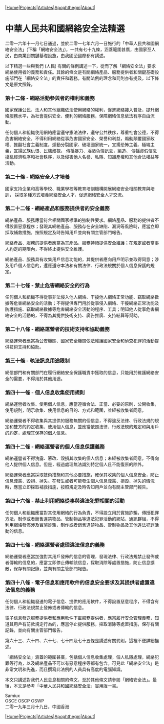 |[Home](/README.md)|[Projects](/projects)|[Articles](/articles.md)|[Apophthegm](/apophthegm.md)|[About](/about.md)|

# **中華人民共和國網絡安全法精選**

二零一六年十一月七日通過，並於二零一七年六月一日施行的「中華人民共和國網絡安全法」(下稱「網絡安全法」)，一共有七十九條，涵蓋範圍甚廣，由國家至人民，由商業到關鍵基礎設施，由我國至國際都有講述。

以下精選一些與我們 (人民) 有關的條例講述一下，從而了解「網絡安全法」要求網絡使用者的義務和責任。其餘的條文是有關網絡產品、服務提供者和關鍵基礎設施部門在「網絡安全法」的責任和義務，有關法例的理念和罰則亦有提及。以下條文是原文照錄。

### 第十二條 - 網絡活動參與者的權利和義務

國家保護公民、法人和其他組織依法使用網絡的權利，促進網絡接入普及，提升網絡服務水平，為社會提供安全、便利的網絡服務，保障網絡信息依法有序自由流動。

任何個人和組織使用網絡應當遵守憲法法律，遵守公共秩序，尊重社會公德，不得危害網絡安全，不得利用網絡從事危害國家安全、榮譽和利益，煽動顛覆國家政權、推翻社會主義制度，煽動分裂國家、破壞國家統一，宣揚恐怖主義、極端主義，宣揚民族仇恨、民族歧視， 傳播暴力、淫褻色情訊息，編造、 傳播虛假信息擾亂經濟秩序和社會秩序，以及侵害他人名譽、私隱、知識產權和其他合法權益等活動。

### 第二十條 - 網絡安全人才培養

國家支持企業和高等學校、職業學校等教育培訓機構開展網絡安全相關教育與培訓， 採取多種方式培養網絡安全人才，促進網絡安全人才交流。

### 第二十二條 - 網絡產品和服務提供者的安全義務

網絡產品、服務應當符合相關國家標準的強制性要求。網絡產品、服務的提供者不得設置惡意程序；發現其網絡產品、服務存在安全缺陷、漏洞等風險時，應當立即採取補救措施，按照規定及時告知用戶並向有關主管部門報告。

網絡產品、服務的提供者應當為其產品、服務持續提供安全維護；在規定或者當事人約定的期限內，不得終止提供安全維護。

網絡產品、服務具有收集用戶信息功能的，其提供者應向用戶明示並取得同意；涉及用戶個人信息的，還應遵守本法和有關法律、行政法規關於個人信息保護的規定。

### 第二十七條 - 禁止危害網絡安全的行為

任何個人和組織不得從事非法侵入他人網絡、干擾他人網絡正常功能、竊取網絡數據等危害網絡安全的活動；不得提供專門用於從事侵入網絡、干擾網絡正常功能及防護措施、竊取網絡數據等危害網絡安全活動的程序、工具；明知他人從事危害網絡安全的活動的，不得為其提供技術支持、廣告推廣、支持結算等幫助。

### 第二十八條 - 網絡運營者的技術支持和協助義務

網絡運營者應當為公安機關、國家安全機關依法維護國家安全和偵查犯罪的活動提供技術支持和協助。

### 第三十條 - 執法訊息用途限制

網信部門和有關部門在履行網絡安全保護職責中獲取的信息，只能用於維護網絡安全的需要，不得用於其他用途。

### 第四十一條 - 個人信息收集使用規則

網絡運營者收集、使用個人信息，應當遵循合法、正當、必要的原則，公開收集，使用規則，明示收集、使用信息的目的、方式和範圍，並經被收集者同意。

網絡運營者不得收集與其提供的服務無關的個信息，不得違反法律、行政法規的規定和雙方的約定收集、使用個人信息，並應當依照法律、行政法規的規定和與用戶的約定，處理其保存的個人信息。

### 第四十二條 - 網絡運營者的個人信息保護義務

網絡運營者不得洩露、篡改、毀損其收集的個人信息；未經被收集者同意，不得向他人提供個人信息。但是，經過處理無法識別特定個人且不能復原的除外。

網絡運營者應當採取技術措施和其他必要措施，確保其收集的個人信息安全，防止信息洩露、毀損、掉失。在發生或者可能發生個人信息洩露、損毀、掉失的情況時，應當立即採取補救措施，按照規定及時告知用戶並向有關主管部門報告。

### 第四十六條 - 禁止利用網絡從事與違法犯罪相關的活動

任何個人和組織應當對其使用網絡的行為負責，不得設立用於實施詐騙，傳授犯罪方法，制作或者銷售違禁物品、管制物品等違法犯罪活動的網站、通訊群組，不得利用網絡發佈涉及實施詐騙，制作或者銷售違禁物品、管制物品及其他違法犯罪活動的信息。

### 第四十七條 - 網絡運營者處理違法信息的義務

網絡運營者應當加強對其用戶發佈的信息的管理，發現法律、行政法規禁止發佈或者傳輸的信息的，應當立即停止傳輸該信息，採取消除等處置措施，防止信息擴散，保存有關記錄，並向有關主管部門報告。

### 第四十八條 - 電子信息和應用軟件的信息安全要求及其提供者處置違法信息的義務

任何個人和組織發送的電子信息、提供的應用軟件，不得設置惡意程序，不得含有法律、行政法規禁止發佈或者傳輸的信息。

電子信息發送服務提供者和應用軟件下載服務提供者，應當履行安全管理義務，知道其用戶有前款規定行為的，應當停止提供服務，採取消除等處置措施，保存有關記錄，並向有關主管部門報告。

第六十三、六十四、六十七、七十四及七十五條是講述有關罰則，這裡不便詳細描述。

「網絡安全法」涵蓋的範圍甚廣，包括個人信息收集處理，個人私隱處理，網絡犯罪等行為，以及網絡產品不可以有惡意程序等都有包含。可見此「網絡安全法」是非常文明和先進，而且撰寫此法例的人員具有高度的電腦知識。

本文只講述對我們人民息息相關的條文，至於其他條文請參閱「網絡安全法」。最後，本文是参考「中華人民共和國網絡安全法」實用版一書。


Samiux  
OSCE  OSCP  OSWP  
二零一九年三月十九日，中國香港  

|[Home](/README.md)|[Projects](/projects)|[Articles](/articles.md)|[Apophthegm](/apophthegm.md)|[About](/about.md)|

